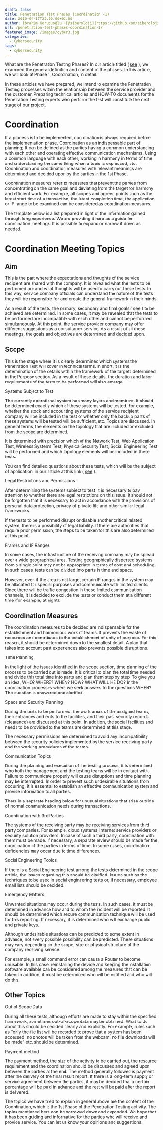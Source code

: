```yaml
---
draft: false
title: Penetration Test Phases (Coordination -1)
date: 2016-04-17T23:06:00+03:00
author: İbrahim Korucuoğlu ([@siberoloji](https://github.com/siberoloji))
url: /penetration-test-phases-coordination-1/
featured_image: /images/cyber3.jpg
categories:
  - Cybersecurity
tags:
  - cybersecurity
---
```



What are the Penetration Testing Phases? In our article titled ( <a href="https://www.siberoloji.com/sizma-testi-safhalari-nelerdir/" target="_blank" rel="noreferrer noopener">see</a> ), we examined the general definition and content of the phases. In this article, we will look at Phase 1, Coordination, in detail.



In these articles we have prepared, we intend to examine the Penetration Testing processes within the relationship between the service provider and the customer. Preparing technical articles and HOW-TO documents for the Penetration Testing experts who perform the test will constitute the next stage of our project.



# Coordination



If a process is to be implemented, coordination is always required before the implementation phase. Coordination as an indispensable part of planning; It can be defined as the parties having a common understanding with each other and operating effective communication mechanisms. Using a common language with each other, working in harmony in terms of time and understanding the same thing when a topic is expressed, etc. Coordination and coordination measures with relevant meanings are determined and decided upon by the parties in the 1st Phase.



Coordination measures refer to measures that prevent the parties from concentrating on the same goal and deviating from the target for harmony and efficient work. For example, all scopes and agreed points such as the latest start time of a transaction, the latest completion time, the application or IP range to be examined can be considered as coordination measures.



The template below is a list prepared in light of the information gained through long experience. We are providing it here as a guide for coordination meetings. It is possible to expand or narrow it down as needed.



# Coordination Meeting Topics



## **Aim**



This is the part where the expectations and thoughts of the service recipient are shared with the company. It is revealed what the tests to be performed are and what thoughts will be used to carry out these tests. In this way, service company officials can understand the nature of the tests they will be responsible for and create the general framework in their minds.



As a result of the tests, the primary, secondary and final goals ( <a href="https://www.siberoloji.com/sizma-testi-safhalari-nelerdir/" target="_blank" rel="noreferrer noopener">see</a> ) to be achieved are determined. In some cases, it may be revealed that the tests to be performed are incompatible with each other and cannot be performed simultaneously. At this point, the service provider company may offer different suggestions as a consultancy service. As a result of all these meetings, the goals and objectives are determined and decided upon.



## **Scope**



This is the stage where it is clearly determined which systems the Penetration Test will cover in technical terms. In short, it is the determination of the details within the framework of the targets determined in the Purpose section. As a result of these details, the duration and labor requirements of the tests to be performed will also emerge.



Systems Subject to Test



The currently operational system has many layers and members. It should be determined exactly which of these systems will be tested. For example, whether the stock and accounting systems of the service recipient company will be included in the test or whether only the backup parts of these systems will be tested will be sufficient, etc. Topics are discussed. In general terms, the elements on the topology that are included or excluded from the scope are determined.



It is determined with precision which of the Network Test, Web Application Test, Wireless Systems Test, Physical Security Test, Social Engineering Test will be performed and which topology elements will be included in these tests.



You can find detailed questions about these tests, which will be the subject of application, in our article at this link ( <a href="https://www.siberoloji.com/sizma-testi-safhalari-nelerdir/">see</a> ).



Legal Restrictions and Permissions



After determining the systems subject to test, it is necessary to pay attention to whether there are legal restrictions on this issue. It should not be forgotten that it is necessary to act in accordance with the provisions of personal data protection, privacy of private life and other similar legal frameworks.



If the tests to be performed disrupt or disable another critical related system, there is a possibility of legal liability. If there are authorities that require prior permission, the steps to be taken for this are also determined at this point.



Frames and IP Ranges



In some cases, the infrastructure of the receiving company may be spread over a wide geographical area. Testing geographically dispersed systems from a single point may not be appropriate in terms of cost and scheduling. In such cases, tests can be divided into parts in time and space.



However, even if the area is not large, certain IP ranges in the system may be allocated for special purposes and communicate with limited clients. Since there will be traffic congestion in these limited communication channels, it is decided to exclude the tests or conduct them at a different time (for example, at night).



## **Coordination Measures**



The coordination measures to be decided are indispensable for the establishment and harmonious work of teams. It prevents the waste of resources and contributes to the establishment of unity of purpose. For this reason, it should be determined down to the smallest detail. A plan that takes into account past experiences also prevents possible disruptions.



Time Planning



In the light of the issues identified in the scope section, time planning of the process to be carried out is made. It is critical to plan the total time needed and divide this total time into parts and plan them step by step. To give you an idea, WHO? WHERE? WHEN? HOW? WHAT WILL HE DO? In the coordination processes where we seek answers to the questions WHEN? The question is answered and clarified.



Space and Security Planning



During the tests to be performed, the work areas of the assigned teams, their entrances and exits to the facilities, and their past security records (clearance) are discussed at this point. In addition, the social facilities and needs to be provided to the teams are determined at this stage.



The necessary permissions are determined to avoid any incompatibility between the security policies implemented by the service receiving party and the working procedures of the teams.



Communication Topics



During the planning and execution of the testing process, it is determined who both the management and the testing teams will be in contact with. Failure to communicate properly will cause disruptions and time planning may be interrupted. In order to prevent such undesirable situations from occurring, it is essential to establish an effective communication system and provide information to all parties.



There is a separate heading below for unusual situations that arise outside of normal communication needs during transactions.



Coordination with 3rd Parties



The systems of the receiving party may be receiving services from third party companies. For example, cloud systems, Internet service providers or security solution providers. In case of such a third party, coordination with them must be made. If necessary, a separate review should be made for the coordination of the parties in terms of time. In some cases, coordination deficiencies may occur due to time differences.



Social Engineering Topics



If there is a Social Engineering test among the tests determined in the scope article, the issues regarding this should be clarified. Issues such as the techniques to be used in social engineering tests or, if necessary, employee email lists should be decided.



Emergency Matters



Unwanted situations may occur during the tests. In such cases, it must be determined in advance how and to whom the incident will be reported. It should be determined which secure communication technique will be used for this reporting. If necessary, it is determined who will exchange public and private keys.



Although undesirable situations can be predicted to some extent in advance, not every possible possibility can be predicted. These situations may vary depending on the scope, size or physical structure of the company receiving service.



For example, a small command error can cause a Router to become unusable. In this case, reinstalling the device and keeping the installation software available can be considered among the measures that can be taken. In addition, it must be determined who will be notified and who will do this.



## **Other Topics**



Out of Scope Data



During all these tests, although efforts are made to stay within the specified framework, sometimes out-of-scope data may be obtained. What to do about this should be decided clearly and explicitly. For example, rules such as “only the file list will be recorded to prove that a system has been accessed, no photos will be taken from the webcam, no file downloads will be made” etc. should be determined.



Payment method



The payment method, the size of the activity to be carried out, the resource requirement and the coordination should be discussed and agreed upon between the parties at the end. The method generally followed is payment after the delivery of the final result report. If there is a long-term supply or service agreement between the parties, it may be decided that a certain percentage will be paid in advance and the rest will be paid after the report is delivered.



The topics we have tried to explain in general above are the content of the Coordination, which is the 1st Phase of the Penetration Testing activity. The topics mentioned here can be narrowed down and expanded. We hope that it has been guiding and informative for the parties who will receive and provide service. You can let us know your opinions and suggestions.
